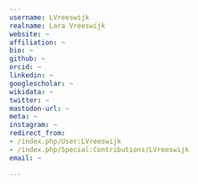 ```yaml
---
username: LVreeswijk
realname: Lara Vreeswijk
website: ~
affiliation: ~
bio: ~
github: ~
orcid: ~
linkedin: ~
googlescholar: ~
wikidata: ~
twitter: ~
mastodon-url: ~
meta: ~
instagram: ~
redirect_from:
- /index.php/User:LVreeswijk
- /index.php/Special:Contributions/LVreeswijk
email: ~

---
```

